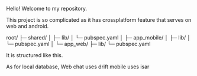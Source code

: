 Hello!
Welcome to my repository. 

This project is so complicated as it has crossplatform feature that serves on web and android.

root/
├─ shared/
│   ├─ lib/
│   └─ pubspec.yaml
│
├─ app_mobile/
│   ├─ lib/
│   └─ pubspec.yaml
│
└─ app_web/
    ├─ lib/
    └─ pubspec.yaml

It is structured like this.

As for local database, 
Web chat uses drift
mobile uses isar
